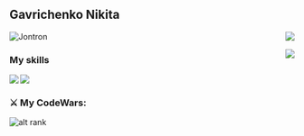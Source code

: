 ## Gavrichenko Nikita

<img align="right" src="https://github-readme-stats.vercel.app/api?username=Hikkrir&count_private=true&show_icons=true&theme=tokyonight&hide_border=true"/>

![Jontron](https://user-images.githubusercontent.com/105012415/174044510-a6b78368-b102-4f35-b2f4-91a395bbf582.gif)

<img align="right" src="https://github-readme-stats.vercel.app/api/wakatime?username=Hikkrir&theme=dark&&layout=compact"/>

### My skills
<img align="left" src="https://img.shields.io/badge/Python-14354C?style=for-the-badge&logo=python&logoColor=white"/>
<img align="left" src="https://img.shields.io/badge/SQLite-07405E?style=for-the-badge&logo=sqlite&logoColor=white"/>

<br>
     
### ⚔️ My CodeWars:
![alt rank](https://www.codewars.com/users/Hikkrir/badges/large)
